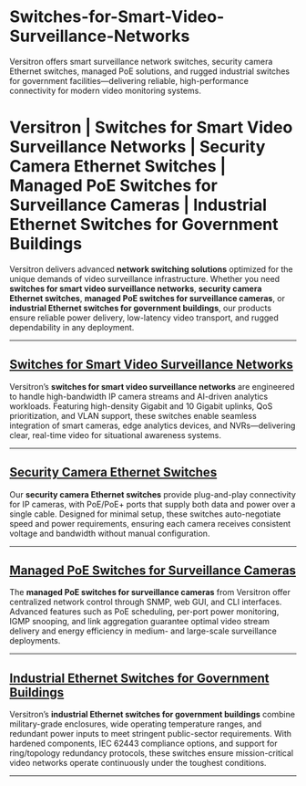 # Switches-for-Smart-Video-Surveillance-Networks
Versitron offers smart surveillance network switches, security camera Ethernet switches, managed PoE solutions, and rugged industrial switches for government facilities—delivering reliable, high-performance connectivity for modern video monitoring systems. 
# Versitron | Switches for Smart Video Surveillance Networks | Security Camera Ethernet Switches | Managed PoE Switches for Surveillance Cameras | Industrial Ethernet Switches for Government Buildings

Versitron delivers advanced **network switching solutions** optimized for the unique demands of video surveillance infrastructure. Whether you need **switches for smart video surveillance networks**, **security camera Ethernet switches**, **managed PoE switches for surveillance cameras**, or **industrial Ethernet switches for government buildings**, our products ensure reliable power delivery, low-latency video transport, and rugged dependability in any deployment.

---

## [Switches for Smart Video Surveillance Networks](https://www.versitron.com/products/sf70460mpa-4port-101001000-industrial-managed-switch-with-2-pse-poe-ports-2-100m1g-fiber-sfp-slots)  
Versitron’s **switches for smart video surveillance networks** are engineered to handle high-bandwidth IP camera streams and AI-driven analytics workloads. Featuring high-density Gigabit and 10 Gigabit uplinks, QoS prioritization, and VLAN support, these switches enable seamless integration of smart cameras, edge analytics devices, and NVRs—delivering clear, real-time video for situational awareness systems.

---

## [Security Camera Ethernet Switches](https://www.versitron.com/products/sf70760mp-7port-managed-industrial-poe-poe-plus-switch) 
Our **security camera Ethernet switches** provide plug-and-play connectivity for IP cameras, with PoE/PoE+ ports that supply both data and power over a single cable. Designed for minimal setup, these switches auto-negotiate speed and power requirements, ensuring each camera receives consistent voltage and bandwidth without manual configuration.

---

## [Managed PoE Switches for Surveillance Cameras](https://www.versitron.com/products/sg71060mpb-10port-managed-poe-poe-plus-switch)  
The **managed PoE switches for surveillance cameras** from Versitron offer centralized network control through SNMP, web GUI, and CLI interfaces. Advanced features such as PoE scheduling, per-port power monitoring, IGMP snooping, and link aggregation guarantee optimal video stream delivery and energy efficiency in medium- and large-scale surveillance deployments.

---

## [Industrial Ethernet Switches for Government Buildings](https://www.versitron.com/products/sg71060mpb-10port-managed-poe-poe-plus-switch)  
Versitron’s **industrial Ethernet switches for government buildings** combine military-grade enclosures, wide operating temperature ranges, and redundant power inputs to meet stringent public-sector requirements. With hardened components, IEC 62443 compliance options, and support for ring/topology redundancy protocols, these switches ensure mission-critical video networks operate continuously under the toughest conditions.

---
